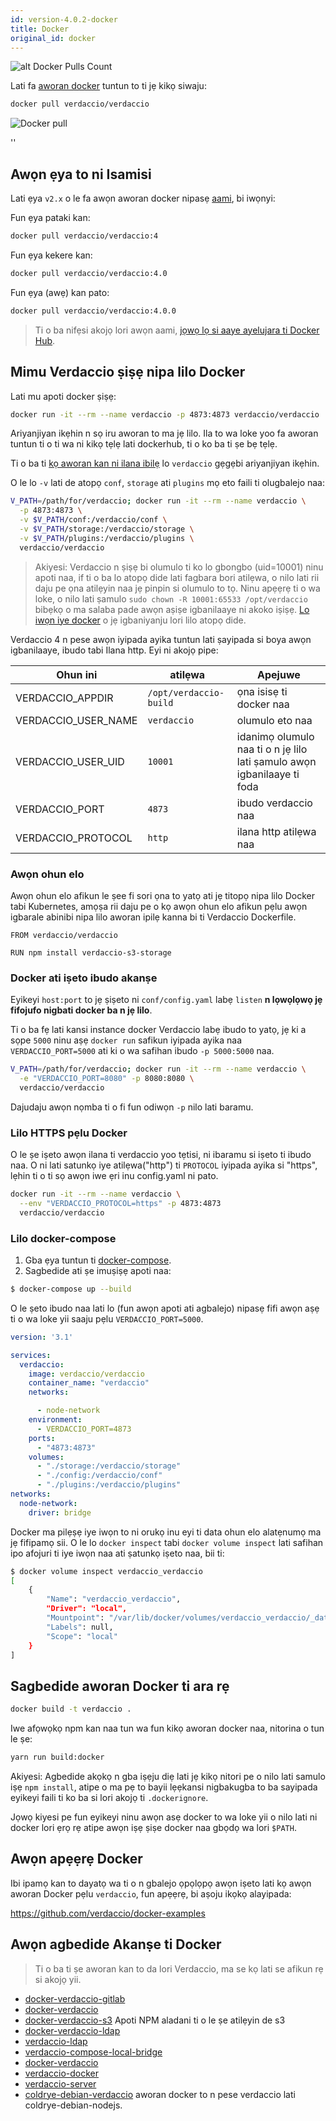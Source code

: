 ```yaml
---
id: version-4.0.2-docker
title: Docker
original_id: docker
---
```


![alt Docker Pulls Count](https://dockeri.co/image/verdaccio/verdaccio "Docker Pulls Count")

Lati fa [aworan docker](https://hub.docker.com/r/verdaccio/verdaccio/) tuntun to ti jẹ kikọ siwaju:

```bash
docker pull verdaccio/verdaccio
```

![Docker pull](assets/docker_verdaccio.gif)

<div id="codefund">''</div>

## Awọn ẹya to ni Isamisi

Lati ẹya `v2.x` o le fa awọn aworan docker nipasẹ [aami](https://hub.docker.com/r/verdaccio/verdaccio/tags/), bi iwọnyi:

Fun ẹya pataki kan:

```bash
docker pull verdaccio/verdaccio:4
```

Fun ẹya kekere kan:

```bash
docker pull verdaccio/verdaccio:4.0
```

Fun ẹya (awẹ) kan pato:

```bash
docker pull verdaccio/verdaccio:4.0.0
```

> Ti o ba nifẹsi akojọ lori awọn aami, [jọwọ lọ si aaye ayelujara ti Docker Hub](https://hub.docker.com/r/verdaccio/verdaccio/tags/).

## Mimu Verdaccio ṣiṣẹ nipa lilo Docker

Lati mu apoti docker ṣiṣẹ:

```bash
docker run -it --rm --name verdaccio -p 4873:4873 verdaccio/verdaccio
```

Ariyanjiyan ikẹhin n sọ iru aworan to ma jẹ lilo. Ila to wa loke yoo fa aworan tuntun ti o ti wa ni kikọ tẹlẹ lati dockerhub, ti o ko ba ti ṣe bẹ tẹlẹ.

Ti o ba ti [kọ aworan kan ni ilana ibilẹ](#build-your-own-docker-image) lo `verdaccio` gẹgẹbi ariyanjiyan ikẹhin.

O le lo `-v` lati de atopọ `conf`, `storage` ati `plugins` mọ eto faili ti olugbalejo naa:

```bash
V_PATH=/path/for/verdaccio; docker run -it --rm --name verdaccio \
  -p 4873:4873 \
  -v $V_PATH/conf:/verdaccio/conf \
  -v $V_PATH/storage:/verdaccio/storage \
  -v $V_PATH/plugins:/verdaccio/plugins \
  verdaccio/verdaccio
```

> Akiyesi: Verdaccio n ṣiṣẹ bi olumulo ti ko lo gbongbo (uid=10001) ninu apoti naa, if ti o ba lo atopọ dide lati fagbara bori atilẹwa, o nilo lati rii daju pe ọna atilẹyin naa jẹ pinpin si olumulo to tọ. Ninu apẹẹrẹ ti o wa loke, o nilo lati ṣamulo `sudo chown -R 10001:65533 /opt/verdaccio` bibẹkọ o ma salaba pade awọn aṣiṣe igbanilaaye ni akoko iṣiṣẹ. [Lo iwọn iye docker](https://docs.docker.com/storage/volumes/) o jẹ igbaniyanju lori lilo atopọ dide.

Verdaccio 4 n pese awọn iyipada ayika tuntun lati ṣayipada si boya awọn igbanilaaye, ibudo tabi Ilana http. Eyi ni akojọ pipe:

| Ohun ini              | atilẹwa                | Apejuwe                                                                 |
| --------------------- | ---------------------- | ----------------------------------------------------------------------- |
| VERDACCIO_APPDIR      | `/opt/verdaccio-build` | ọna isisẹ ti docker naa                                                 |
| VERDACCIO_USER_NAME | `verdaccio`            | olumulo eto naa                                                         |
| VERDACCIO_USER_UID  | `10001`                | idanimọ olumulo naa ti o n jẹ lilo lati ṣamulo awọn igbanilaaye ti foda |
| VERDACCIO_PORT        | `4873`                 | ibudo verdaccio naa                                                     |
| VERDACCIO_PROTOCOL    | `http`                 | ilana http atilẹwa naa                                                  |

### Awọn ohun elo

Awọn ohun elo afikun le ṣee fi sori ọna to yatọ ati jẹ titopọ nipa lilo Docker tabi Kubernetes, amọṣa rii daju pe o kọ awọn ohun elo afikun pẹlu awọn igbarale abinibi nipa lilo aworan ipilẹ kanna bi ti Verdaccio Dockerfile.

```docker
FROM verdaccio/verdaccio

RUN npm install verdaccio-s3-storage
```

### Docker ati iṣeto ibudo akanṣe

Eyikeyi `host:port` to jẹ ṣiṣeto ni `conf/config.yaml` labẹ `listen` **n lọwọlọwọ jẹ fifojufo nigbati docker ba n jẹ lilo**.

Ti o ba fẹ lati kansi instance docker Verdaccio labẹ ibudo to yatọ, jẹ ki a sọpe `5000` ninu aṣẹ `docker run` safikun iyipada ayika naa `VERDACCIO_PORT=5000` ati ki o wa safihan ibudo `-p 5000:5000` naa.

```bash
V_PATH=/path/for/verdaccio; docker run -it --rm --name verdaccio \
  -e "VERDACCIO_PORT=8080" -p 8080:8080 \  
  verdaccio/verdaccio
```

Dajudaju awọn nọmba ti o fi fun odiwọn `-p` nilo lati baramu.

### Lilo HTTPS pẹlu Docker

O le ṣe iṣeto awọn ilana ti verdaccio yoo tẹtisi, ni ibaramu si iṣeto ti ibudo naa. O ni lati satunkọ iye atilẹwa("http") ti `PROTOCOL` iyipada ayika si "https", lẹhin ti o ti sọ awọn iwe ẹri inu config.yaml ni pato.

```bash
docker run -it --rm --name verdaccio \
  --env "VERDACCIO_PROTOCOL=https" -p 4873:4873
  verdaccio/verdaccio
```

### Lilo docker-compose

1. Gba ẹya tuntun ti [docker-compose](https://github.com/docker/compose).
2. Sagbedide ati ṣe imuṣiṣẹ apoti naa:

```bash
$ docker-compose up --build
```

O le ṣeto ibudo naa lati lo (fun awọn apoti ati agbalejo) nipasẹ fifi awọn aṣẹ ti o wa loke yii saaju pẹlu `VERDACCIO_PORT=5000`.

```yaml
version: '3.1'

services:
  verdaccio:
    image: verdaccio/verdaccio
    container_name: "verdaccio"
    networks:

      - node-network
    environment:
      - VERDACCIO_PORT=4873
    ports:
      - "4873:4873"
    volumes:
      - "./storage:/verdaccio/storage"
      - "./config:/verdaccio/conf"
      - "./plugins:/verdaccio/plugins"  
networks:
  node-network:
    driver: bridge
```

Docker ma pilẹṣẹ iye iwọn to ni orukọ inu eyi ti data ohun elo alatẹnumọ ma jẹ fifipamọ sii. O le lo `docker inspect` tabi `docker volume inspect` lati safihan ipo afojuri ti iye iwọn naa ati ṣatunkọ iṣeto naa, bii ti:

```bash
$ docker volume inspect verdaccio_verdaccio
[
    {
        "Name": "verdaccio_verdaccio",
        "Driver": "local",
        "Mountpoint": "/var/lib/docker/volumes/verdaccio_verdaccio/_data",
        "Labels": null,
        "Scope": "local"
    }
]

```

## Sagbedide aworan Docker ti ara rẹ

```bash
docker build -t verdaccio .
```

Iwe afọwọkọ npm kan naa tun wa fun kikọ aworan docker naa, nitorina o tun le ṣe:

```bash
yarn run build:docker
```

Akiyesi: Agbedide akọkọ n gba iṣẹju diẹ lati jẹ kikọ nitori pe o nilo lati samulo iṣẹ `npm install`, atipe o ma pẹ to bayii lẹẹkansi nigbakugba to ba sayipada eyikeyi faili ti ko ba si lori akojọ ti `.dockerignore`.

Jọwọ kiyesi pe fun eyikeyi ninu awọn asẹ docker to wa loke yii o nilo lati ni docker lori ẹrọ rẹ atipe awọn iṣẹ ṣiṣe docker naa gbọdọ wa lori `$PATH`.

## Awọn apẹẹrẹ Docker

Ibi ipamọ kan to dayatọ wa ti o n gbalejo ọpọlọpọ awọn iṣeto lati kọ awọn aworan Docker pẹlu `verdaccio`, fun apẹẹrẹ, bi aṣoju ikọkọ alayipada:

<https://github.com/verdaccio/docker-examples>

## Awọn agbedide Akanṣe ti Docker

> Ti o ba ti ṣe aworan kan to da lori Verdaccio, ma se kọ lati se afikun rẹ si akojọ yii.

* [docker-verdaccio-gitlab](https://github.com/snics/docker-verdaccio-gitlab)
* [docker-verdaccio](https://github.com/deployable/docker-verdaccio)
* [docker-verdaccio-s3](https://github.com/asynchrony/docker-verdaccio-s3) Apoti NPM aladani ti o le ṣe atilẹyin de s3
* [docker-verdaccio-ldap](https://github.com/snadn/docker-verdaccio-ldap)
* [verdaccio-ldap](https://github.com/nathantreid/verdaccio-ldap)
* [verdaccio-compose-local-bridge](https://github.com/shingtoli/verdaccio-compose-local-bridge)
* [docker-verdaccio](https://github.com/Global-Solutions/docker-verdaccio)
* [verdaccio-docker](https://github.com/idahobean/verdaccio-docker)
* [verdaccio-server](https://github.com/andru255/verdaccio-server)
* [coldrye-debian-verdaccio](https://github.com/coldrye-docker/coldrye-debian-verdaccio) aworan docker to n pese verdaccio lati coldrye-debian-nodejs.